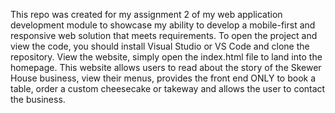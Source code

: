 This repo was created for my assignment 2 of my web application development module to showcase my ability to develop a mobile-first and responsive web solution that meets requirements. To open the project and view the code, you should install Visual Studio or VS Code and clone the repository. View the website, simply open the index.html file to land into the homepage. This website allows users to read about the story of the Skewer House business, view their menus,  provides the front end ONLY to book a table, order a custom cheesecake or takeway and allows the user to contact the business. 
